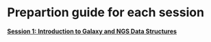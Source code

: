 Prepartion guide for each session
=================================


[**Session 1: Introduction to Galaxy and NGS Data Structures**](https://github.com/sumeetpalsingh/NGS_course/blob/master/Preparation/Session1_Preparation.md)

